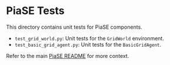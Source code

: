 # PiaSE Tests

This directory contains unit tests for PiaSE components.

-   `test_grid_world.py`: Unit tests for the `GridWorld` environment.
-   `test_basic_grid_agent.py`: Unit tests for the `BasicGridAgent`.

Refer to the main [PiaSE README](../../README.md) for more context.
